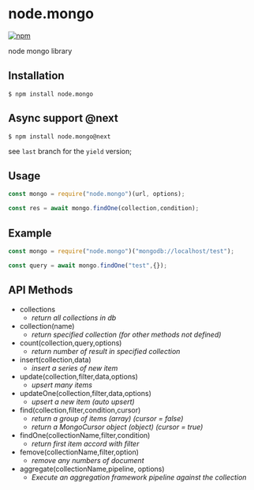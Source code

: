 # node.mongo

[![npm](https://img.shields.io/npm/v/node.mongo.svg?style=flat-square)](https://www.npmjs.com/package/node.mongo)

node mongo library

## Installation
```
$ npm install node.mongo
```

## Async support @next
```
$ npm install node.mongo@next
```
see `last` branch for the `yield` version;

## Usage
```js
const mongo = require("node.mongo")(url, options);

const res = await mongo.findOne(collection,condition);
```

## Example
```js
const mongo = require("node.mongo")("mongodb://localhost/test");

const query = await mongo.findOne("test",{});
```

## API Methods

- collections
    - *return all collections in db*
- collection(name)
    - *return specified  collection (for other methods not defined)*
- count(collection,query,options)
    - *return number of result in specified collection*
- insert(collection,data)
    - *insert a series of new item*
- update(collection,filter,data,options)
    - *upsert many items*
- updateOne(collection,filter,data,options)
    - *upsert a new item (auto upsert)*
- find(collection,filter,condition,cursor)
    - *return a group of items (array) (cursor = false)*
    - *return a MongoCursor object (object) (cursor = true)*
- findOne(collectionName,filter,condition)
    - *return first item accord with filter*
- femove(collectionName,filter,option)
    - *remove any numbers of document*
- aggregate(collectionName,pipeline, options)
    - *Execute an aggregation framework pipeline against the collection*